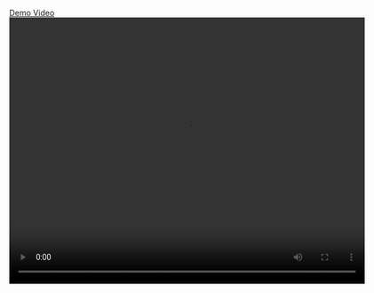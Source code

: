 [Demo Video](demo.mp4)
<video width="640" height="480" controls>
  <source src="demo.mp4" type="video/mp4">
</video>

